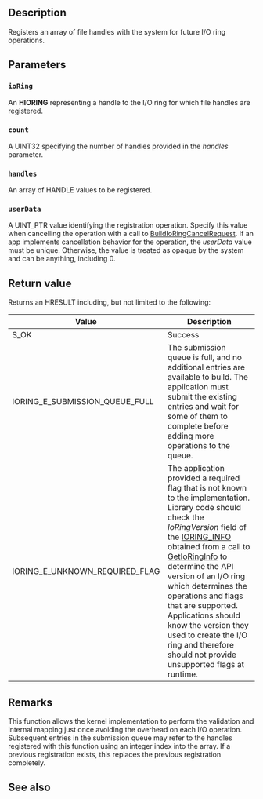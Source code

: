 ## Description

Registers an array of file handles with the system for future I/O ring operations.

## Parameters

### `ioRing`

An **HIORING** representing a handle to the I/O ring for which file handles are registered.

### `count`

A UINT32 specifying the number of handles provided in the *handles* parameter.

### `handles`

An array of HANDLE values to be registered.

### `userData`

A UINT_PTR value identifying the registration operation. Specify this value when cancelling the operation with a call to [BuildIoRingCancelRequest](https://learn.microsoft.com/windows/win32/api/ioringapi/nf-ioringapi-buildioringcancelrequest). If an app implements cancellation behavior for the operation, the *userData* value must be unique. Otherwise, the value is treated as opaque by the system and can be anything, including 0.

## Return value

Returns an HRESULT including, but not limited to the following:

| Value | Description |
|-------|-------------|
| S_OK | Success |
| IORING_E_SUBMISSION_QUEUE_FULL | The submission queue is full, and no additional entries are available to build. The application must submit the existing entries and wait for some of them to complete before adding more operations to the queue. |
| IORING_E_UNKNOWN_REQUIRED_FLAG | The application provided a required flag that is not known to the implementation. Library code should check the *IoRingVersion* field of the [IORING_INFO](https://learn.microsoft.com/windows/win32/api/ioringapi/ns-ioringapi-ioring_info) obtained from a call to [GetIoRingInfo](https://learn.microsoft.com/windows/win32/api/ioringapi/nf-ioringapi-getioringinfo) to determine the API version of an I/O ring which determines the operations and flags that are supported. Applications should know the version they used to create the I/O ring and therefore should not provide unsupported flags at runtime. |

## Remarks

 This function allows the kernel implementation to perform the validation and internal mapping just once avoiding the overhead on each I/O operation. Subsequent entries in the submission queue may refer to the handles registered with this function using an integer index into the array. If a previous registration exists, this replaces the previous registration completely.

## See also